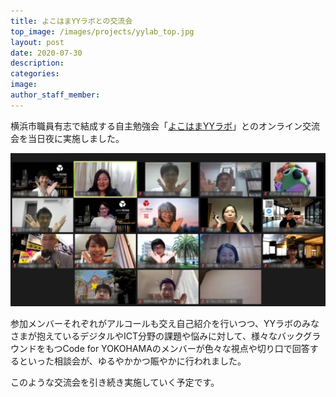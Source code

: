 ```yaml
---
title: よこはまYYラボとの交流会
top_image: /images/projects/yylab_top.jpg
layout: post
date: 2020-07-30
description: 
categories:
image: 
author_staff_member:
---
```



横浜市職員有志で結成する自主勉強会「[よこはまYYラボ](https://yylab.jimdofree.com/)」とのオンライン交流会を当日夜に実施しました。

![](/images/projects/yylab_c4y.png)

参加メンバーそれぞれがアルコールも交え自己紹介を行いつつ、YYラボのみなさまが抱えているデジタルやICT分野の課題や悩みに対して、様々なバックグラウンドをもつCode for YOKOHAMAのメンバーが色々な視点や切り口で回答するといった相談会が、ゆるやかかつ賑やかに行われました。

このような交流会を引き続き実施していく予定です。